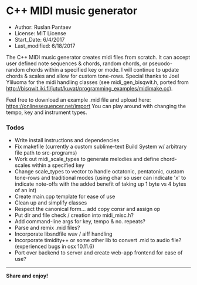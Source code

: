 # C++ MIDI music generator

 * Author:          Ruslan Pantaev <arpiseaQ>
 * License:         MIT License
 * Start_Date:      6/4/2017
 * Last_modified:   6/18/2017
 

 
The C++ MIDI music generator creates midi files from scratch. It can accept user defined note sequences & chords, random chords, or pseuodo-random chords within a specified key or mode. I will continue to update chords & scales and allow for custom tone-rows. Special thanks to Joel Yliluoma <bisqwit> for the midi handling classes (see midi_gen_bisqwit.h, ported from <http://bisqwit.iki.fi/jutut/kuvat/programming_examples/midimake.cc>).

Feel free to download an example .mid file and upload here: <https://onlinesequencer.net/import> You can play around with changing the tempo, key and instrument types.


### Todos

 - Write install instructions and dependencies
 - Fix makefile (currently a custom sublime-text Build System w/ arbitrary file path to src-programs)
 - Work out midi_scale_types to generate melodies and define chord-scales within a specified key
 - Change scale_types to vector<char> to handle octatonic, pentatonic, custom tone-rows and traditional modes (using char so user can indicate 'x' to indicate note-offs with the added benefit of taking up 1 byte vs 4 bytes of an int)
 - Create main.cpp template for ease of use
 - Clean up and simplify classes
 - Respect the canonical form... add copy consr and assign op
 - Put dir and file check / creation into midi_misc.h?
 - Add command-line args for key, tempo & no. repeats?
 - Parse and remix .mid files?
 - Incorporate libsndfile wav / aiff handling
 - Incorporate timidity++ or some other lib to convert .mid to audio file? (experienced bugs in osx 10.11.6)
 - Port over backend to server and create web-app frontend for ease of use?

---

**Share and enjoy!**
